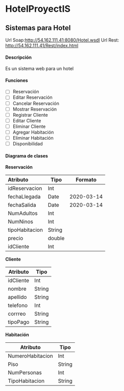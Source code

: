 # HotelProyectIS
## Sistemas para Hotel
Url Soap:http://54.162.111.41:8080/Hotel.wsdl
Url Rest: http://54.162.111.41/Rest/index.html
#### Descripción 

Es un sistema web para un hotel

#### Funciones

- [ ] Reservación 
- [ ] Editar Reservación
- [ ] Cancelar Reservación
- [ ] Mostrar Reservación
- [ ] Registrar Cliente
- [ ] Editar Cliente
- [ ] Eliminar Cliente 
- [ ] Agregar Habitación
- [ ] Eliminar Habitación
- [ ] Disponibilidad   

#### Diagrama de clases

**Reservación**

| Atributo       | Tipo   | Formato    |
| :------------- | ------ | ---------- |
| idReservacion  | Int    |            |
| fechaLlegada   | Date   | 2020-03-14 |
| fechaSalida    | Date   | 2020-03-14 |
| NumAdultos     | Int    |            |
| NumNinos       | Int    |            |
| tipoHabitacion | String |            |
| precio         | double |            |
| idCliente      | Int    |            |

**Cliente**

| Atributo  | Tipo   |
| --------- | ------ |
| idCliente | Int    |
| nombre    | String |
| apellido  | String |
| telefono  | Int    |
| corrreo   | String |
| tipoPago  | String |

**Habitación**

| Atributo         | Tipo   |
| ---------------- | ------ |
| NumeroHabitacion | Int    |
| Piso             | String |
| NumPersonas      | Int    |
| TipoHabitacion   | String |

